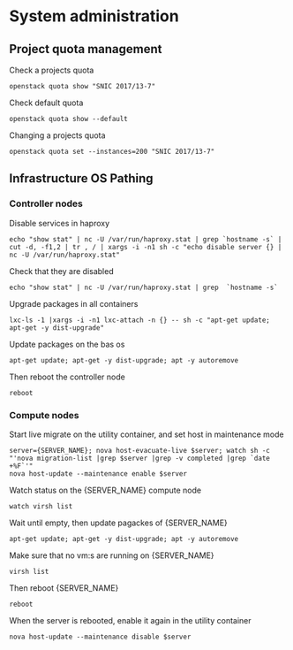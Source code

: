 # System administration

## Project quota management

Check a projects quota

    openstack quota show "SNIC 2017/13-7"

Check default quota

    openstack quota show --default

Changing a projects quota

```openstack quota set --instances=200 "SNIC 2017/13-7"```

## Infrastructure OS Pathing

### Controller nodes

Disable services in haproxy

    echo "show stat" | nc -U /var/run/haproxy.stat | grep `hostname -s` | cut -d, -f1,2 | tr , / | xargs -i -n1 sh -c "echo disable server {} | nc -U /var/run/haproxy.stat"

Check that they are disabled

    echo "show stat" | nc -U /var/run/haproxy.stat | grep  `hostname -s`

Upgrade packages in all containers

    lxc-ls -1 |xargs -i -n1 lxc-attach -n {} -- sh -c "apt-get update; apt-get -y dist-upgrade"

Update packages on the bas os

    apt-get update; apt-get -y dist-upgrade; apt -y autoremove

Then reboot the controller node

    reboot

### Compute nodes

Start live migrate on the utility container, and set host in maintenance mode

    server={SERVER_NAME}; nova host-evacuate-live $server; watch sh -c "'nova migration-list |grep $server |grep -v completed |grep `date +%F`'"
    nova host-update --maintenance enable $server

Watch status on the {SERVER_NAME} compute node

    watch virsh list

Wait until empty, then update pagackes of  {SERVER_NAME}

    apt-get update; apt-get -y dist-upgrade; apt -y autoremove

Make sure that no vm:s are running on {SERVER_NAME}

    virsh list

Then reboot  {SERVER_NAME}

    reboot

When the server is rebooted, enable it again in the utility container

    nova host-update --maintenance disable $server
